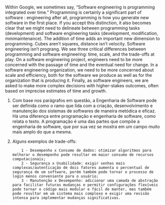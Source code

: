 Within Google, we sometimes say, “Software engineering is programming integrated over time.” Programming is certainly a significant part of software : engineering after all, programming is how you generate new software in the first place. If you accept this distinction, it also becomes clear that we might need to delineate between programming tasks (development) and software engineering tasks (development, modification, mmimaintenance). The addition of time adds an important new dimension to programming. Cubes aren’t squares, distance isn’t velocity. Software engineering isn’t prograng. We see three critical differences between programming and software engineering: time, scale, and the trade-offs at play. On a software engineering project, engineers need to be more concerned with the passage of time and the eventual need for change. In a software engineering organization, we need to be more concerned about scale and efficiency, both for the software we produce as well as for the organization that is producing it. Finally, as software engineers, we are asked to make more complex decisions with higher-stakes outcomes, often based on imprecise estimates of time and growth.

1. Com base nos parágrafos em questão, a Engenharia de Software pode ser definida como o ramo que lida com a criação, desenvolvimento e manutenção dos sistemas de softwares de maneira metódica e eficaz. Há uma diferença entre programação e engenharia de software, como relata o texto. A programação é uma das partes que compõe a engenharia de software, que por sua vez se mostra em um campo muito mais amplo do que a mesma.



2. Alguns exemplos de trade-offs:

           1 - Desempenho x Consumo de dados: otimizar algoritmos para melhorar o desempenho pode resultar em maior consumo de recursos computacionais;
           2 - Segurança x Usabilidade: exigir senhas mais complexas/autenticação de dois fatores aumenta o percentual de segurança de um software, porém também pode tornar o processo de login menos conveniente para o usuário;
           3 - Manutenção x Desempenho: adicionar uma camada de abstração para facilitar futuras mudanças e permitir configurações flexíveis pode tornar o código mais modular e fácil de manter, mas também pode resultar em um sistema mais complexo e exigir uma revisão intensa para implementar mudanças significativas.
